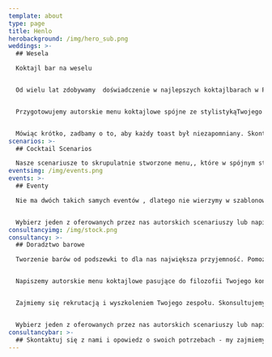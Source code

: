 ```yaml
---
template: about
type: page
title: Henlo
herobackground: /img/hero_sub.png
weddings: >-
  ## Wesela

  Koktajl bar na weselu


  Od wielu lat zdobywamy  doświadczenie w najlepszych koktajlbarach w Polsce in a świecie. Teraz przeniesiemy najwyższą jakość w organizacji i obsłudze baru na Twoje wesele.


  Przygotowujemy autorskie menu koktajlowe spójne ze stylistykąTwojego przyjęcia, zaaranżujemy bar, dobierzemy wina i przaygotujemy selekcję alkoholi premium.


  Mówiąc krótko, zadbamy o to, aby każdy toast był niezapomniany. Skontaktuj się z nami, opowiedz nam o swoim wymarzonym weselu, a my przygotujemy Tobie spersonalizowaną ofertę.
scenarios: >-
  ## Cocktail Scenarios

  Nasze scenariusze to skrupulatnie stworzone menu,, które w spójnym stylu łączą ze sobą koktajle wytrawne i słodkie, długie i krótkie, intensywne i orzeźwiające. Dzięki temu każdy z gości Twojego wydarzenia będzie mógł odnaleźć coś dla siebie. Każdy z koktajli bazujemy na najwyższej jakości alkoholach, a wszystkie składniki przygotowujemy sami według naszych receptur w duchu zero waste. Jeżeli nie znalazłeś scenariusza dla siebie - nie martw się - z wielką przyjemnością napiszemy spersonalizowane menu dostosowane do Twoich wizji i potrzeb.
eventsimg: /img/events.png
events: >-
  ## Eventy 

  Nie ma dwóch takich samych eventów , dlatego nie wierzymy w szablonowe rozwiązania. Niezależnie od tego czy organizujesz dużą , firmową imprezę czy też potrzebujesz kamerlanej usługi barowej na prywatne spotkanie - chętnie Ci pomożemy.


  Wybierz jeden z oferowanych przez nas autorskich scenariuszy lub napisz do nas, i pozwól nam zaprojektować bar na Twoje wydarzenie.
consultancyimg: /img/stock.png
consultancy: >-
  ## Doradztwo barowe 

  Tworzenie barów od podszewki to dla nas największa przyjemność. Pomożemy Ci zarówno jeżeli masz już funkcjonujący bar i chcesz usprawnić działalnośc tej częsci restauracji, a także jeśli potrzebujesz doradztwa przy całkowicie nowym projekcie


  Napiszemy autorskie menu koktajlowe pasujące do filozofii Twojego konceptu, wyselekcjonujemy wina, piwa, alkohole mocne oraz napoje bezalkoholowe. Rozpiszemy receptury, wyliczymy marżę i odpowiednio wycenimy wszystkie pozycje w menu


  Zajmiemy się rekrutacją i wyszkoleniem Twojego zespołu. Skonsultujemy projekt techniczny baru, tak aby zapewnić możliwie najlepszą ergonomię pracy i sprawny serwis. Podzielimy się siątką kontaktów, od najbardziej opłacalnych dostawców po najlepszych fotografów koktajlowych.


  Wybierz jeden z oferowanych przez nas autorskich scenariuszy lub napisz do nas, i pozwól nam zaprojektować bar na Twoje wydarzenie.
consultancybar: >-
  ## Skontaktuj się z nami i opowiedz o swoich potrzebach - my zajmiemy się resztą.
---
```

